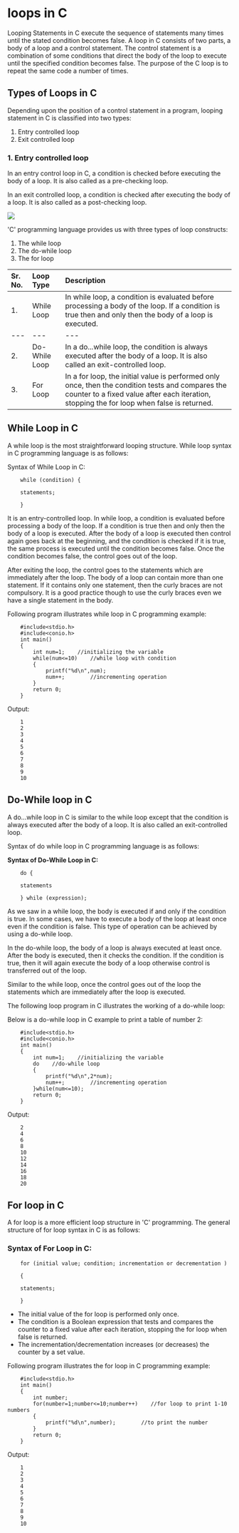 # loops in C

Looping Statements in C execute the sequence of statements many times until the stated condition becomes false. A loop in C consists of two parts, a body of a loop and a control statement. The control statement is a combination of some conditions that direct the body of the loop to execute until the specified condition becomes false. The purpose of the C loop is to repeat the same code a number of times.

## Types of Loops in C

Depending upon the position of a control statement in a program, looping statement in C is classified into two types:

1. Entry controlled loop
2. Exit controlled loop

### 1. Entry controlled loop

In an entry control loop in C, a condition is checked before executing the body of a loop. It is also called as a pre-checking loop.

In an exit controlled loop, a condition is checked after executing the body of a loop. It is also called as a post-checking loop.

![](https://github.com/AswinS07/C_programming/tree/ca87dd6a1b80110ef751ba916cc0c36e3f5cd168/_includes/entryloopflow.png)

'C' programming language provides us with three types of loop constructs:

1. The while loop
2. The do-while loop
3. The for loop

| **Sr. No.** | **Loop Type** | **Description** |
| :--- | :--- | :--- |
| 1. | While Loop | In while loop, a condition is evaluated before processing a body of the loop. If a condition is true then and only then the body of a loop is executed. |
| --- | --- | --- |
| 2. | Do-While Loop | In a do...while loop, the condition is always executed after the body of a loop. It is also called an exit-controlled loop. |
| 3. | For Loop | In a for loop, the initial value is performed only once, then the condition tests and compares the counter to a fixed value after each iteration, stopping the for loop when false is returned. |

## While Loop in C

A while loop is the most straightforward looping structure. While loop syntax in C programming language is as follows:

Syntax of While Loop in C:

```text
    while (condition) {

    statements;

    }
```

It is an entry-controlled loop. In while loop, a condition is evaluated before processing a body of the loop. If a condition is true then and only then the body of a loop is executed. After the body of a loop is executed then control again goes back at the beginning, and the condition is checked if it is true, the same process is executed until the condition becomes false. Once the condition becomes false, the control goes out of the loop.

After exiting the loop, the control goes to the statements which are immediately after the loop. The body of a loop can contain more than one statement. If it contains only one statement, then the curly braces are not compulsory. It is a good practice though to use the curly braces even we have a single statement in the body.

Following program illustrates while loop in C programming example:

```text
    #include<stdio.h>
    #include<conio.h>
    int main()
    {
        int num=1;    //initializing the variable
        while(num<=10)    //while loop with condition
        {
            printf("%d\n",num);
            num++;        //incrementing operation
        }
        return 0;
    }
```

Output:

```text
    1
    2
    3
    4
    5
    6
    7
    8
    9
    10
```

## **Do-While loop in C**

A do...while loop in C is similar to the while loop except that the condition is always executed after the body of a loop. It is also called an exit-controlled loop.

Syntax of do while loop in C programming language is as follows:

**Syntax of Do-While Loop in C:**

```text
    do {

    statements

    } while (expression);
```

As we saw in a while loop, the body is executed if and only if the condition is true. In some cases, we have to execute a body of the loop at least once even if the condition is false. This type of operation can be achieved by using a do-while loop.

In the do-while loop, the body of a loop is always executed at least once. After the body is executed, then it checks the condition. If the condition is true, then it will again execute the body of a loop otherwise control is transferred out of the loop.

Similar to the while loop, once the control goes out of the loop the statements which are immediately after the loop is executed.

The following loop program in C illustrates the working of a do-while loop:

Below is a do-while loop in C example to print a table of number 2:

```text
    #include<stdio.h>
    #include<conio.h>
    int main()
    {
        int num=1;    //initializing the variable
        do    //do-while loop 
        {
            printf("%d\n",2*num);
            num++;        //incrementing operation
        }while(num<=10);
        return 0;
    }
```

Output:

```text
    2
    4
    6
    8
    10
    12
    14
    16
    18
    20
```

## For loop in C

A for loop is a more efficient loop structure in 'C' programming. The general structure of for loop syntax in C is as follows:

### Syntax of For Loop in C:

```text
    for (initial value; condition; incrementation or decrementation )

    {

    statements;

    }
```

* The initial value of the for loop is performed only once.
* The condition is a Boolean expression that tests and compares the counter to a fixed value after each iteration, stopping the for loop when false is returned.
* The incrementation/decrementation increases \(or decreases\) the counter by a set value.

Following program illustrates the for loop in C programming example:

```text
    #include<stdio.h>
    int main()
    {
        int number;
        for(number=1;number<=10;number++)    //for loop to print 1-10 numbers
        {
            printf("%d\n",number);        //to print the number
        }
        return 0;
    }
```

Output:

```text
    1
    2
    3
    4
    5
    6
    7
    8
    9
    10
```

